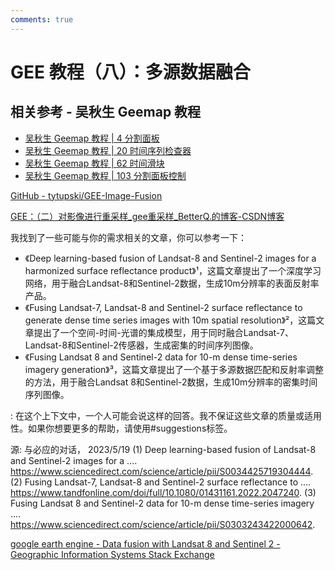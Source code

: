```yaml
---
comments: true
---
```


# GEE 教程（八）：多源数据融合



## 相关参考 - 吴秋生 Geemap 教程

- [吴秋生 Geemap 教程 | 4 分割面板](https://geemap.org/notebooks/04_split_panel_map/)
- [吴秋生 Geemap 教程 | 20 时间序列检查器](https://geemap.org/notebooks/20_timeseries_inspector/)
- [吴秋生 Geemap 教程 | 62 时间滑块](https://geemap.org/notebooks/62_time_slider/#visualizing-weather-data)
- [吴秋生 Geemap 教程 | 103 分割面板控制](https://geemap.org/notebooks/103_split_control/)



[GitHub - tytupski/GEE-Image-Fusion](https://github.com/tytupski/GEE-Image-Fusion)

[GEE：（二）对影像进行重采样_gee重采样_BetterQ.的博客-CSDN博客](https://blog.csdn.net/qq_44894692/article/details/125492008)



我找到了一些可能与你的需求相关的文章，你可以参考一下：

- 《Deep learning-based fusion of Landsat-8 and Sentinel-2 images for a harmonized surface reflectance product》¹，这篇文章提出了一个深度学习网络，用于融合Landsat-8和Sentinel-2数据，生成10m分辨率的表面反射率产品。
- 《Fusing Landsat-7, Landsat-8 and Sentinel-2 surface reflectance to generate dense time series images with 10m spatial resolution》²，这篇文章提出了一个空间-时间-光谱的集成模型，用于同时融合Landsat-7、Landsat-8和Sentinel-2传感器，生成密集的时间序列图像。
- 《Fusing Landsat 8 and Sentinel-2 data for 10-m dense time-series imagery generation》³，这篇文章提出了一个基于多源数据匹配和反射率调整的方法，用于融合Landsat 8和Sentinel-2数据，生成10m分辨率的密集时间序列图像。

: 在这个上下文中，一个人可能会说这样的回答。我不保证这些文章的质量或适用性。如果你想要更多的帮助，请使用#suggestions标签。

源: 与必应的对话， 2023/5/19
(1) Deep learning-based fusion of Landsat-8 and Sentinel-2 images for a .... https://www.sciencedirect.com/science/article/pii/S0034425719304444.
(2) Fusing Landsat-7, Landsat-8 and Sentinel-2 surface reflectance to .... https://www.tandfonline.com/doi/full/10.1080/01431161.2022.2047240.
(3) Fusing Landsat 8 and Sentinel-2 data for 10-m dense time-series imagery .... https://www.sciencedirect.com/science/article/pii/S0303243422000642.



[google earth engine - Data fusion with Landsat 8 and Sentinel 2 - Geographic Information Systems Stack Exchange](https://gis.stackexchange.com/questions/344864/data-fusion-with-landsat-8-and-sentinel-2)
